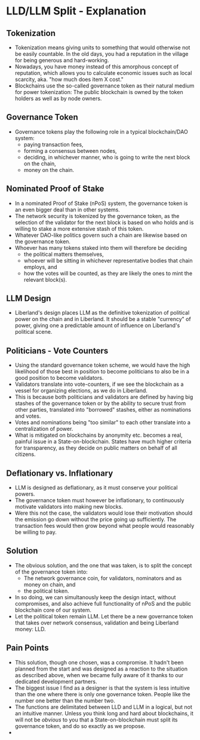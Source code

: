 # LLD/LLM Split - Explanation

## Tokenization
* Tokenization means giving units to something that would otherwise not be easily countable. In the old days, you had a reputation in the village for being generous and hard-working. 
* Nowadays, you have money instead of this amorphous concept of reputation, which allows you to calculate economic issues such as local scarcity, aka. "how much does item X cost."
* Blockchains use the so-called governance token as their natural medium for power tokenization: The public blockchain is owned by the token holders as well as by node owners.

## Governance Token
* Governance tokens play the following role in a typical blockchain/DAO system:
  * paying transaction fees,
  * forming a consensus between nodes,
  * deciding, in whichever manner, who is going to write the next block on the chain,
  * money on the chain.

 ## Nominated Proof of Stake
* In a nominated Proof of Stake (nPoS) system, the governance token is an even bigger deal than in other systems.
* The network security is tokenized by the governance token, as the selection of the validator for the next block is based on who holds and is willing to stake a more extensive stash of this token.
* Whatever DAO-like politics govern such a chain are likewise based on the governance token.
* Whoever has many tokens staked into them will therefore be deciding 
  * the political matters themselves,
  * whoever will be sitting in whichever representative bodies that chain employs, and
  * how the votes will be counted, as they are likely the ones to mint the relevant block(s).

## LLM Design
* Liberland's design places LLM as the definitive tokenization of political power on the chain and in Liberland. It should be a stable "currency" of power, giving one a predictable amount of influence on Liberland's political scene.

## Politicians - Vote Counters
* Using the standard governance token scheme, we would have the high likelihood of those best in position to become politicians to also be in a good position to become validators.
* Validators translate into vote-counters, if we see the blockchain as a vessel for organizing elections, as we do in Liberland.
* This is because both politicians and validators are defined by having big stashes of the governance token or by the ability to secure trust from other parties, translated into "borrowed" stashes, either as nominations and votes.
* Votes and nominations being "too similar" to each other translate into a centralization of power.
* What is mitigated on blockchains by anonymity etc. becomes a real, painful issue in a State-on-blockchain. States have much higher criteria for transparency, as they decide on public matters on behalf of all citizens.

## Deflationary vs. Inflationary
 * LLM is designed as deflationary, as it must conserve your political powers. 
 * The governance token must however be inflationary, to continuously motivate validators into making new blocks. 
 * Were this not the case, the validators would lose their motivation should the emission go down without the price going up sufficiently. The transaction fees would then grow beyond what people would reasonably be willing to pay.
 
 ## Solution
 * The obvious solution, and the one that was taken, is to split the concept of the governance token into:
   * The network governance coin, for validators, nominators and as money on chain, and
   * the political token.
 * In so doing, we can simultanously keep the design intact, without compromises, and also achieve full functionality of nPoS and the public blockchain core of our system.
 * Let the political token remain LLM. Let there be a new governance token that takes over network consensus, validation and being Liberland money: LLD.

## Pain Points
* This solution, though one chosen, was a compromise. It hadn't been planned from the start and was designed as a reaction to the situation as described above, when we became fully aware of it thanks to our dedicated development partners.
* The biggest issue I find as a designer is that the system is less intuitive than the one where there is only one governance token. People like the number one better than the number two.
* The functions are delimitated between LLD and LLM in a logical, but not an intuitive manner. Unless you think long and hard about blockchains, it will not be *obvious* to you that a State-on-blockchain must split its governance token, and do so exactly as we propose.
* 
